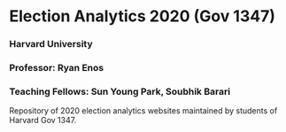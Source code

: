 # Election Analytics 2020 (Gov 1347)
### Harvard University 
### Professor: Ryan Enos
### Teaching Fellows: Sun Young Park, Soubhik Barari

Repository of 2020 election analytics websites maintained by students of Harvard Gov 1347.
